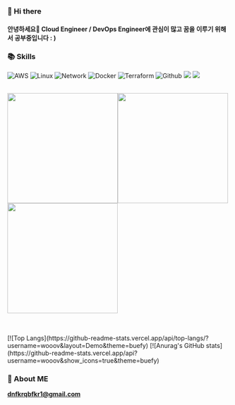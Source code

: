 
### 👋 Hi there
#### 안녕하세요👋 Cloud Engineer / DevOps Engineer에 관심이 많고 꿈을 이루기 위해서 공부중입니다 : )

### 📚 Skills
![AWS](https://img.shields.io/badge/AWS-%23FF9900.svg?style=for-the-badge&logo=amazon-aws&logoColor=white)
![Linux](https://img.shields.io/badge/Linux-FCC624?style=for-the-badge&logo=linux&logoColor=black)
![Network](https://img.shields.io/badge/Network-2E75B4?style=for-the-badge&logo=Network&logoColor=white)
![Docker](https://img.shields.io/badge/Docker-2496ED?style=for-the-badge&logo=Docker&logoColor=white)
![Terraform](https://img.shields.io/badge/Terraform-7B42BC?style=for-the-badge&logo=Terraform&logoColor=whtie)
![Github](https://img.shields.io/badge/GitHub-181717?style=for-the-badge&logo=GitHub&logoColor=white)
<img src="https://img.shields.io/badge/Kubernetes-326CE5?style=for-the-badge&logo=Kubernetes&logoColor=white">
<img src="https://img.shields.io/badge/k6-7D64FF?style=for-the-badge&logo=k6&logoColor=white">
<br>
<br>


<img src="https://user-images.githubusercontent.com/106081707/227585483-42239c3c-a260-41ac-88e9-81e8f4ebf4c3.png" height="250"><img src="https://user-images.githubusercontent.com/119101237/230288412-34fb6e72-77bb-41c1-a162-f844077f4588.png" height="250"><img src="https://user-images.githubusercontent.com/119101237/230288672-c37f01fe-826f-48f0-9f6e-eb825a2b8823.png" height="250">

<br>
<br>
[![Top Langs](https://github-readme-stats.vercel.app/api/top-langs/?username=wooov&layout=Demo&theme=buefy)
[![Anurag's GitHub stats](https://github-readme-stats.vercel.app/api?username=wooov&show_icons=true&theme=buefy)


### 📧 About ME

<a href="mailto:dnfkrqbfkr1@gmail.com" target="_blank"><strong>dnfkrqbfkr1@gmail.com</strong></a>

